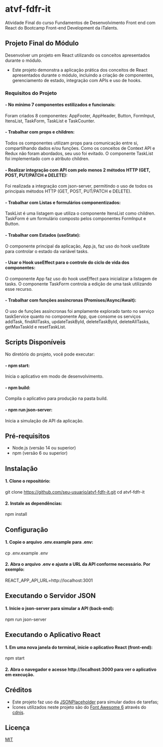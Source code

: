 # atvf-fdfr-it

Atividade Final do curso Fundamentos de Desenvolvimento Front end com React do Bootcamp Front-end Development da iTalents.

## Projeto Final do Módulo

Desenvolver um projeto em React utilizando os conceitos apresentados durante o módulo.

- Este projeto demonstra a aplicação prática dos conceitos de React apresentados durante o módulo, incluindo a criação de componentes, gerenciamento de estado, integração com APIs e uso de hooks.

### Requisitos do Projeto

#### - No mínimo 7 componentes estilizados e funcionais:
Foram criados 8 componentes: AppFooter, AppHeader, Button, FormInput, ItensList, TaskForm, TaskList e TaskCounter.

#### - Trabalhar com props e children:
Todos os componentes utilizam props para comunicação entre si, compartilhando dados e/ou funções. Como os conceitos de Context API e Redux não foram abordados, seu uso foi evitado. O componente TaskList foi implementado com o atributo children.

#### - Realizar integração com API com pelo menos 2 métodos HTTP (GET, POST, PUT/PATCH e DELETE):
Foi realizada a integração com json-server, permitindo o uso de todos os principais métodos HTTP (GET, POST, PUT/PATCH e DELETE).

#### - Trabalhar com Listas e formulários componentizados:
TaskList é uma listagem que utiliza o componente ItensList como children. TaskForm é um formulário composto pelos componentes FormInput e Button.

#### - Trabalhar com Estados (useState):
O componente principal da aplicação, App.js, faz uso do hook useState para controlar o estado da variável tasks.

#### - Usar o Hook useEffect para o controle do ciclo de vida dos componentes:
O componente App faz uso do hook useEffect para inicializar a listagem de tasks. O componente TaskForm controla a edição de uma task utilizando esse recurso.

#### - Trabalhar com funções assíncronas (Promises/Async/Await):
O uso de funções assíncronas foi amplamente explorado tanto no serviço taskService quanto no componente App, que consome os serviços addTask, findAllTasks, updateTaskById, deleteTaskById, deleteAllTasks, getMaxTaskId e resetTaskList.

## Scripts Disponíveis

No diretório do projeto, você pode executar:

#### - npm start:
Inicia o aplicativo em modo de desenvolvimento.

#### - npm build:
Compila o aplicativo para produção na pasta build.

#### - npm run json-server:
Inicia a simulação de API da aplicação.

## Pré-requisitos

- Node.js (versão 14 ou superior)
- npm (versão 6 ou superior)

## Instalação

#### 1. Clone o repositório:

   git clone https://github.com/seu-usuario/atvf-fdfr-it.git
   cd atvf-fdfr-it

#### 2. Instale as dependências:

npm install

## Configuração

#### 1. Copie o arquivo .env.example para .env:

cp .env.example .env

#### 2. Abra o arquivo .env e ajuste a URL da API conforme necessário. Por exemplo:

REACT_APP_API_URL=http://localhost:3001

## Executando o Servidor JSON

#### 1. Inicie o json-server para simular a API (back-end):

npm run json-server

## Executando o Aplicativo React

#### 1. Em uma nova janela do terminal, inicie o aplicativo React (front-end):

npm start

#### 2. Abra o navegador e acesse http://localhost:3000 para ver o aplicativo em execução.

## Créditos

- Este projeto faz uso da [JSONPlaceholder](https://jsonplaceholder.typicode.com/) para simular dados de tarefas;
- Ícones utilizados neste projeto são do [Font Awesome 6](https://fontawesome.com/) através do [cdnjs](https://cdnjs.com/).

## Licença

[MIT](https://choosealicense.com/licenses/mit/)